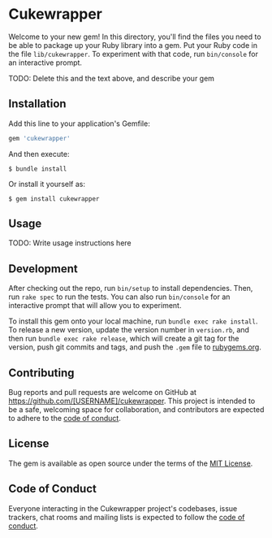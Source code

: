 # Cukewrapper

Welcome to your new gem! In this directory, you'll find the files you need to be able to package up your Ruby library into a gem. Put your Ruby code in the file `lib/cukewrapper`. To experiment with that code, run `bin/console` for an interactive prompt.

TODO: Delete this and the text above, and describe your gem

## Installation

Add this line to your application's Gemfile:

```ruby
gem 'cukewrapper'
```

And then execute:

    $ bundle install

Or install it yourself as:

    $ gem install cukewrapper

## Usage

TODO: Write usage instructions here

## Development

After checking out the repo, run `bin/setup` to install dependencies. Then, run `rake spec` to run the tests. You can also run `bin/console` for an interactive prompt that will allow you to experiment.

To install this gem onto your local machine, run `bundle exec rake install`. To release a new version, update the version number in `version.rb`, and then run `bundle exec rake release`, which will create a git tag for the version, push git commits and tags, and push the `.gem` file to [rubygems.org](https://rubygems.org).

## Contributing

Bug reports and pull requests are welcome on GitHub at https://github.com/[USERNAME]/cukewrapper. This project is intended to be a safe, welcoming space for collaboration, and contributors are expected to adhere to the [code of conduct](https://github.com/[USERNAME]/cukewrapper/blob/master/CODE_OF_CONDUCT.md).


## License

The gem is available as open source under the terms of the [MIT License](https://opensource.org/licenses/MIT).

## Code of Conduct

Everyone interacting in the Cukewrapper project's codebases, issue trackers, chat rooms and mailing lists is expected to follow the [code of conduct](https://github.com/[USERNAME]/cukewrapper/blob/master/CODE_OF_CONDUCT.md).
